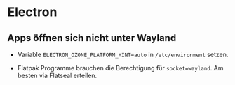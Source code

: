 # Electron

## Apps öffnen sich nicht unter Wayland

- Variable `ELECTRON_OZONE_PLATFORM_HINT=auto` in `/etc/environment` setzen.

- Flatpak Programme brauchen die Berechtigung für `socket=wayland`. Am besten via Flatseal erteilen.
